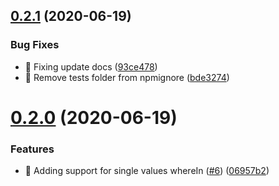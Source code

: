 ## [0.2.1](https://github.com/contartec-team/generic-model-bookshelf/compare/v0.2.0...v0.2.1) (2020-06-19)


### Bug Fixes

* 🐛 Fixing update docs ([93ce478](https://github.com/contartec-team/generic-model-bookshelf/commit/93ce47860580af6bb59d6774d9a4d9ea23087c55))
* 🐛 Remove tests folder from npmignore ([bde3274](https://github.com/contartec-team/generic-model-bookshelf/commit/bde32748619e586e5487be2c9a2d83a4bdb6bf59))

# [0.2.0](https://github.com/contartec-team/generic-model-bookshelf/compare/v0.1.4...v0.2.0) (2020-06-19)


### Features

* 🎸 Adding support for single values whereIn ([#6](https://github.com/contartec-team/generic-model-bookshelf/issues/6)) ([06957b2](https://github.com/contartec-team/generic-model-bookshelf/commit/06957b29e4174383983487867465d7657d9b4c79))
